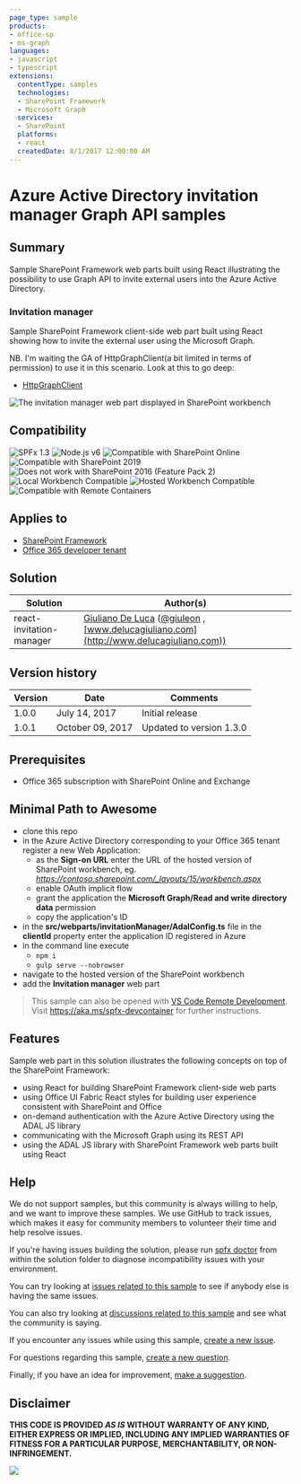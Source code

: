 ```yaml
---
page_type: sample
products:
- office-sp
- ms-graph
languages:
- javascript
- typescript
extensions:
  contentType: samples
  technologies:
  - SharePoint Framework
  - Microsoft Graph
  services:
  - SharePoint
  platforms:
  - react
  createdDate: 8/1/2017 12:00:00 AM
---
```

# Azure Active Directory invitation manager Graph API samples

## Summary

Sample SharePoint Framework web parts built using React illustrating the possibility to use Graph API to invite external users into the Azure Active Directory.

### Invitation manager

Sample SharePoint Framework client-side web part built using React showing how to invite the external user using the Microsoft Graph.

NB. I'm waiting the GA of HttpGraphClient(a bit limited in terms of permission) to use it in this scenario.
Look at this to go deep:
* [HttpGraphClient](https://docs.microsoft.com/sharepoint/dev/spfx/web-parts/guidance/call-microsoft-graph-from-your-web-part)

![The invitation manager web part displayed in SharePoint workbench](./assets/SPFx-Invitation-Manager.gif)


## Compatibility

![SPFx 1.3](https://img.shields.io/badge/SPFx-1.3.0-green.svg) 
![Node.js v6](https://img.shields.io/badge/Node.js-v6-green.svg) 
![Compatible with SharePoint Online](https://img.shields.io/badge/SharePoint%20Online-Compatible-green.svg)
![Compatible with SharePoint 2019](https://img.shields.io/badge/SharePoint%20Server%202019-Compatible-green.svg)
![Does not work with SharePoint 2016 (Feature Pack 2)](https://img.shields.io/badge/SharePoint%20Server%202016%20(Feature%20Pack%202)-Incompatible-red.svg "SharePoint Server 2016 Feature Pack 2 requires SPFx 1.1")
![Local Workbench Compatible](https://img.shields.io/badge/Local%20Workbench-Compatible-green.svg)
![Hosted Workbench Compatible](https://img.shields.io/badge/Hosted%20Workbench-Compatible-green.svg)
![Compatible with Remote Containers](https://img.shields.io/badge/Remote%20Containers-Compatible-green.svg)

## Applies to

* [SharePoint Framework](https://learn.microsoft.com/sharepoint/dev/spfx/sharepoint-framework-overview)
* [Office 365 developer tenant](https://learn.microsoft.com/sharepoint/dev/spfx/set-up-your-developer-tenant)

## Solution

Solution|Author(s)
--------|---------
react-invitation-manager|[Giuliano De Luca](https://github.com/giuleon) ([@giuleon](https://twitter.com/giuleon) , [www.delucagiuliano.com](http://www.delucagiuliano.com))

## Version history

Version|Date|Comments
-------|----|--------
1.0.0|July 14, 2017|Initial release
1.0.1|October 09, 2017|Updated to version 1.3.0

## Prerequisites

- Office 365 subscription with SharePoint Online and Exchange

## Minimal Path to Awesome

- clone this repo
- in the Azure Active Directory corresponding to your Office 365 tenant register a new Web Application:
  - as the **Sign-on URL** enter the URL of the hosted version of SharePoint workbench, eg. *https://contoso.sharepoint.com/_layouts/15/workbench.aspx*
  - enable OAuth implicit flow
  - grant the application the **Microsoft Graph/Read and write directory data** permission
  - copy the application's ID
- in the **src/webparts/invitationManager/AdalConfig.ts** file in the **clientId** property enter the application ID registered in Azure
- in the command line execute
  - `npm i`
  - `gulp serve --nobrowser`
- navigate to the hosted version of the SharePoint workbench
- add the **Invitation manager** web part

>  This sample can also be opened with [VS Code Remote Development](https://code.visualstudio.com/docs/remote/remote-overview). Visit https://aka.ms/spfx-devcontainer for further instructions.

## Features

Sample web part in this solution illustrates the following concepts on top of the SharePoint Framework:

- using React for building SharePoint Framework client-side web parts
- using Office UI Fabric React styles for building user experience consistent with SharePoint and Office
- on-demand authentication with the Azure Active Directory using the ADAL JS library
- communicating with the Microsoft Graph using its REST API
- using the ADAL JS library with SharePoint Framework web parts built using React

## Help

We do not support samples, but this community is always willing to help, and we want to improve these samples. We use GitHub to track issues, which makes it easy for  community members to volunteer their time and help resolve issues.

If you're having issues building the solution, please run [spfx doctor](https://pnp.github.io/cli-microsoft365/cmd/spfx/spfx-doctor/) from within the solution folder to diagnose incompatibility issues with your environment.

You can try looking at [issues related to this sample](https://github.com/pnp/sp-dev-fx-webparts/issues?q=label%3A%22sample%3A%20react-invitation-manager%22) to see if anybody else is having the same issues.

You can also try looking at [discussions related to this sample](https://github.com/pnp/sp-dev-fx-webparts/discussions?discussions_q=react-invitation-manager) and see what the community is saying.

If you encounter any issues while using this sample, [create a new issue](https://github.com/pnp/sp-dev-fx-webparts/issues/new?assignees=&labels=Needs%3A+Triage+%3Amag%3A%2Ctype%3Abug-suspected%2Csample%3A%20react-invitation-manager&template=bug-report.yml&sample=react-invitation-manager&authors=@giuleon&title=react-invitation-manager%20-%20).

For questions regarding this sample, [create a new question](https://github.com/pnp/sp-dev-fx-webparts/issues/new?assignees=&labels=Needs%3A+Triage+%3Amag%3A%2Ctype%3Aquestion%2Csample%3A%20react-invitation-manager&template=question.yml&sample=react-invitation-manager&authors=@giuleon&title=react-invitation-manager%20-%20).

Finally, if you have an idea for improvement, [make a suggestion](https://github.com/pnp/sp-dev-fx-webparts/issues/new?assignees=&labels=Needs%3A+Triage+%3Amag%3A%2Ctype%3Aenhancement%2Csample%3A%20react-invitation-manager&template=suggestion.yml&sample=react-invitation-manager&authors=@giuleon&title=react-invitation-manager%20-%20).


## Disclaimer

**THIS CODE IS PROVIDED *AS IS* WITHOUT WARRANTY OF ANY KIND, EITHER EXPRESS OR IMPLIED, INCLUDING ANY IMPLIED WARRANTIES OF FITNESS FOR A PARTICULAR PURPOSE, MERCHANTABILITY, OR NON-INFRINGEMENT.**


![](https://pnptelemetry.azurewebsites.net/sp-dev-fx-webparts/samples/react-invitation-manager)
